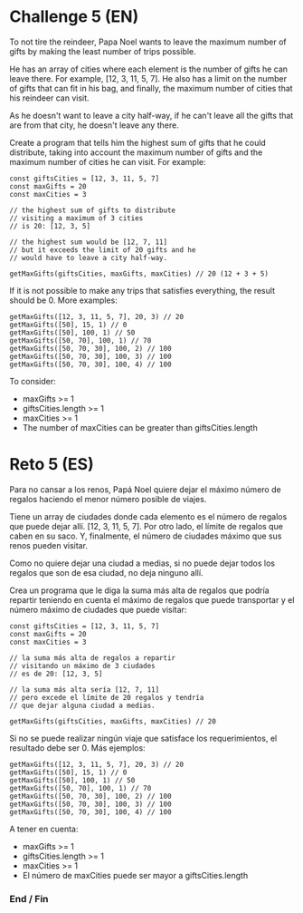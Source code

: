 # Challenge 5 (EN)
To not tire the reindeer, Papa Noel wants to leave the maximum number of gifts by making the least number of trips possible.

He has an array of cities where each element is the number of gifts he can leave there. For example, [12, 3, 11, 5, 7]. He also has a limit on the number of gifts that can fit in his bag, and finally, the maximum number of cities that his reindeer can visit.

As he doesn't want to leave a city half-way, if he can't leave all the gifts that are from that city, he doesn't leave any there.

Create a program that tells him the highest sum of gifts that he could distribute, taking into account the maximum number of gifts and the maximum number of cities he can visit. For example:

    const giftsCities = [12, 3, 11, 5, 7]
    const maxGifts = 20
    const maxCities = 3

    // the highest sum of gifts to distribute
    // visiting a maximum of 3 cities
    // is 20: [12, 3, 5]

    // the highest sum would be [12, 7, 11]
    // but it exceeds the limit of 20 gifts and he
    // would have to leave a city half-way.

    getMaxGifts(giftsCities, maxGifts, maxCities) // 20 (12 + 3 + 5)

If it is not possible to make any trips that satisfies everything, the result should be 0. More examples:

    getMaxGifts([12, 3, 11, 5, 7], 20, 3) // 20
    getMaxGifts([50], 15, 1) // 0
    getMaxGifts([50], 100, 1) // 50
    getMaxGifts([50, 70], 100, 1) // 70
    getMaxGifts([50, 70, 30], 100, 2) // 100
    getMaxGifts([50, 70, 30], 100, 3) // 100
    getMaxGifts([50, 70, 30], 100, 4) // 100

To consider:

- maxGifts >= 1
- giftsCities.length >= 1
- maxCities >= 1
- The number of maxCities can be greater than giftsCities.length

# Reto 5 (ES)
Para no cansar a los renos, Papá Noel quiere dejar el máximo número de regalos haciendo el menor número posible de viajes.

Tiene un array de ciudades donde cada elemento es el número de regalos que puede dejar allí. [12, 3, 11, 5, 7]. Por otro lado, el límite de regalos que caben en su saco. Y, finalmente, el número de ciudades máximo que sus renos pueden visitar.

Como no quiere dejar una ciudad a medias, si no puede dejar todos los regalos que son de esa ciudad, no deja ninguno allí.

Crea un programa que le diga la suma más alta de regalos que podría repartir teniendo en cuenta el máximo de regalos que puede transportar y el número máximo de ciudades que puede visitar:

    const giftsCities = [12, 3, 11, 5, 7]
    const maxGifts = 20
    const maxCities = 3

    // la suma más alta de regalos a repartir
    // visitando un máximo de 3 ciudades
    // es de 20: [12, 3, 5]

    // la suma más alta sería [12, 7, 11]
    // pero excede el límite de 20 regalos y tendría
    // que dejar alguna ciudad a medias.

    getMaxGifts(giftsCities, maxGifts, maxCities) // 20

Si no se puede realizar ningún viaje que satisface los requerimientos, el resultado debe ser 0. Más ejemplos:

    getMaxGifts([12, 3, 11, 5, 7], 20, 3) // 20
    getMaxGifts([50], 15, 1) // 0
    getMaxGifts([50], 100, 1) // 50
    getMaxGifts([50, 70], 100, 1) // 70
    getMaxGifts([50, 70, 30], 100, 2) // 100
    getMaxGifts([50, 70, 30], 100, 3) // 100
    getMaxGifts([50, 70, 30], 100, 4) // 100

A tener en cuenta:

- maxGifts >= 1
- giftsCities.length >= 1
- maxCities >= 1
- El número de maxCities puede ser mayor a giftsCities.length

### End / Fin